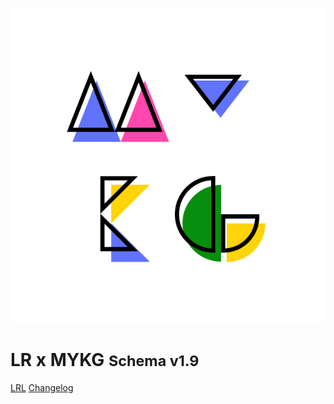 ![logo](./_media/logowobg.png)

# LR x MYKG   <small>Schema v1.9</small>

[LRL](https://lrl.lonelyreader.com/)
[Changelog](#Changelog)
